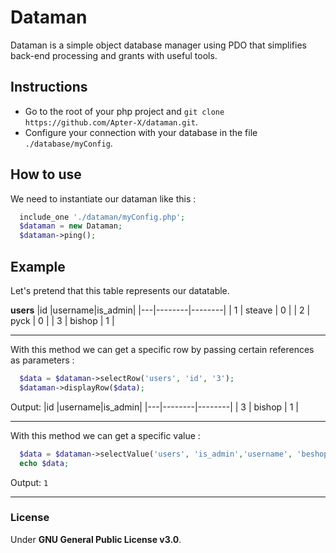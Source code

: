 # Dataman
Dataman is a simple object database manager using PDO that simplifies back-end processing and grants with useful tools.

## Instructions
+ Go to the root of your php project and `git clone https://github.com/Apter-X/dataman.git`.
+ Configure your connection with your database in the file `./database/myConfig`.

## How to use
We need to instantiate our dataman like this :

```php
  include_one './dataman/myConfig.php';
  $dataman = new Dataman;
  $dataman->ping();
```

## Example
Let's pretend that this table represents our datatable.

**users**
|id |username|is_admin|
|---|--------|--------|
| 1 | steave | 0      |
| 2 | pyck   | 0      |
| 3 | bishop | 1      |
***
With this method we can get a specific row by passing certain references as parameters :
```php
  $data = $dataman->selectRow('users', 'id', '3');
  $dataman->displayRow($data);
```
Output:
|id |username|is_admin|
|---|--------|--------|
| 3 | bishop | 1      |
***
With this method we can get a specific value :
```php
  $data = $dataman->selectValue('users', 'is_admin','username', 'beshop');
  echo $data;
```
Output: `1`

***
### License
Under **GNU General Public License v3.0**.
